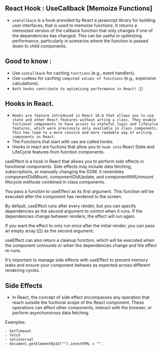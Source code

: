 ## React Hook : UseCallback [Memoize Functions]

- `useCallback` is a hook provided by React a javascript library for building user interfaces, that is used to memoize functions. It returns a memoized version of the callback function that only changes if one of the dependencies has changed. This can be useful in optimizing performance, particularly in scenarios where the function is passed down to child components.


## Good to know :

- Use `useCallback` for caching `functions` (e.g., event handlers).
- Use `useMemo` for caching `computed values of functions` (e.g., expensive calculations).
- `Both hooks contribute to optimizing performance in React! 🚀🧠`
## Hooks in React.
- `Hooks are feature introduced in React 16.8 that allows you to use state and other React features without wrting a class. They enable fuctional components to have access to stateful logic and lifecylce features, which were previously only available in class components. This has lead to a more consice and more readable way of writing components in React.`
- The Functions that start with use are called hooks.
- Hooks in react are fuctions that allow you to `hook into` React State and LifeCycle features from function components.

useEffect is a hook in React that allows you to perform side effects in functional components. Side effects may include data fetching, subscriptions, or manually changing the DOM. It resembles componentDidMount, componentDidUpdate, and componentWillUnmount lifecycle methods combined in class components.

You pass a function to useEffect as its first argument. This function will be executed after the component has rendered to the screen.

By default, useEffect runs after every render, but you can specify dependencies as the second argument to control when it runs. If the dependencies change between renders, the effect will run again.

If you want the effect to only run once after the initial render, you can pass an empty array ([]) as the second argument.

useEffect can also return a cleanup function, which will be executed when the component unmounts or when the dependencies change and the effect re-runs.

It's important to manage side effects with useEffect to prevent memory leaks and ensure your component behaves as expected across different rendering cycles.



## Side Effects

- In React, the concept of side effect encompasses any operation that reach outside the fuctional scope of the React component. These operations can affect other components, interact with the browser, or perform asynchoronous data fetching.

Examples: 
    
    - SetTimeout
    - fetch
    - setinterval
    - document.getElementById("").innerHTML = "".